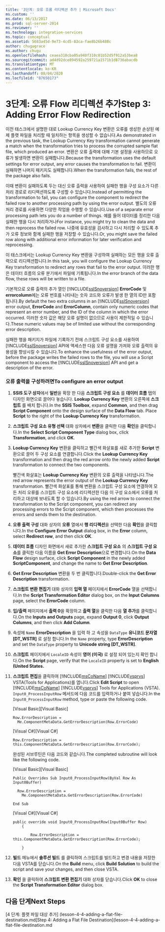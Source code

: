 ```yaml
---
title: '3단계: 오류 흐름 리디렉션 추가 | Microsoft Docs'
ms.custom: ''
ms.date: 06/13/2017
ms.prod: sql-server-2014
ms.reviewer: ''
ms.technology: integration-services
ms.topic: conceptual
ms.assetid: 5683a45d-9e73-4cd5-83ca-fae8b26b488c
author: chugugrace
ms.author: chugu
ms.openlocfilehash: ceaea310cba05a940f310c01b52d5f912a53bea8
ms.sourcegitcommit: ad4d92dce894592a259721a1571b1d8736abacdb
ms.translationtype: MT
ms.contentlocale: ko-KR
ms.lasthandoff: 08/04/2020
ms.locfileid: "87650173"
---
```

# <a name="step-3-adding-error-flow-redirection"></a><span data-ttu-id="332ec-102">3단계: 오류 Flow 리디렉션 추가</span><span class="sxs-lookup"><span data-stu-id="332ec-102">Step 3: Adding Error Flow Redirection</span></span>
  <span data-ttu-id="332ec-103">이전 태스크에서 설명한 대로 Lookup Currency Key 변환은 오류를 생성한 손상된 예제 플랫 파일을 처리할 때 일치하는 항목을 생성할 수 없습니다.</span><span class="sxs-lookup"><span data-stu-id="332ec-103">As demonstrated in the previous task, the Lookup Currency Key transformation cannot generate a match when the transformation tries to process the corrupted sample flat file, which produced an error.</span></span> <span data-ttu-id="332ec-104">변환은 오류 출력에 대해 기본 설정을 사용하므로 오류가 발생하면 변환이 실패합니다.</span><span class="sxs-lookup"><span data-stu-id="332ec-104">Because the transformation uses the default settings for error output, any error causes the transformation to fail.</span></span> <span data-ttu-id="332ec-105">변환이 실패하면 나머지 패키지도 실패합니다.</span><span class="sxs-lookup"><span data-stu-id="332ec-105">When the transformation fails, the rest of the package also fails.</span></span>  
  
 <span data-ttu-id="332ec-106">이때 변환이 실패하도록 두는 대신 오류 출력을 사용하여 실패한 행을 구성 요소가 다른 처리 경로로 리디렉션하도록 구성할 수 있습니다.</span><span class="sxs-lookup"><span data-stu-id="332ec-106">Instead of permitting the transformation to fail, you can configure the component to redirect the failed row to another processing path by using the error output.</span></span> <span data-ttu-id="332ec-107">별도의 오류 처리 경로를 사용하면 다양한 작업을 수행할 수 있습니다.</span><span class="sxs-lookup"><span data-stu-id="332ec-107">Use of a separate error processing path lets you do a number of things.</span></span> <span data-ttu-id="332ec-108">예를 들어 데이터를 정리한 다음 실패한 행을 다시 처리하거나</span><span class="sxs-lookup"><span data-stu-id="332ec-108">For instance, you might try to clean the data and then reprocess the failed row.</span></span> <span data-ttu-id="332ec-109">나중에 유효성을 검사하고 다시 처리할 수 있도록 추가 오류 정보와 함께 실패한 행을 저장할 수 있습니다.</span><span class="sxs-lookup"><span data-stu-id="332ec-109">Or, you might save the failed row along with additional error information for later verification and reprocessing.</span></span>  
  
 <span data-ttu-id="332ec-110">이 태스크에서는 Lookup Currency Key 변환을 구성하여 실패하는 모든 행을 오류 출력으로 리디렉션합니다.</span><span class="sxs-lookup"><span data-stu-id="332ec-110">In this task, you will configure the Lookup Currency Key transformation to redirect any rows that fail to the error output.</span></span> <span data-ttu-id="332ec-111">이러한 행은 데이터 흐름의 오류 분기에서 파일에 기록됩니다.</span><span class="sxs-lookup"><span data-stu-id="332ec-111">In the error branch of the data flow, these rows will be written to a file.</span></span>  
  
 <span data-ttu-id="332ec-112">기본적으로 오류 출력의 추가 열인 [!INCLUDE[ssISnoversion](../includes/ssisnoversion-md.md)] **ErrorCode** 및 **errorcolumn**에는 오류 번호를 나타내는 숫자 코드와 오류가 발생 한 열의 ID만 포함 됩니다.</span><span class="sxs-lookup"><span data-stu-id="332ec-112">By default the two extra columns in an [!INCLUDE[ssISnoversion](../includes/ssisnoversion-md.md)] error output, **ErrorCode** and **ErrorColumn**, contain only numeric codes that represent an error number, and the ID of the column in which the error occurred.</span></span> <span data-ttu-id="332ec-113">이러한 숫자 값은 해당 오류 설명이 없으므로 사용이 제한적일 수 있습니다.</span><span class="sxs-lookup"><span data-stu-id="332ec-113">These numeric values may be of limited use without the corresponding error description.</span></span>  
  
 <span data-ttu-id="332ec-114">실패한 행을 패키지가 파일에 기록하기 전에 스크립트 구성 요소를 사용하여 [!INCLUDE[ssISnoversion](../includes/ssisnoversion-md.md)] API에 액세스한 다음 오류 설명을 가져와 오류 출력의 유용성을 향상시킬 수 있습니다.</span><span class="sxs-lookup"><span data-stu-id="332ec-114">To enhance the usefulness of the error output, before the package writes the failed rows to the file, you will use a Script component to access the [!INCLUDE[ssISnoversion](../includes/ssisnoversion-md.md)] API and get a description of the error.</span></span>  
  
### <a name="to-configure-an-error-output"></a><span data-ttu-id="332ec-115">오류 출력을 구성하려면</span><span class="sxs-lookup"><span data-stu-id="332ec-115">To configure an error output</span></span>  
  
1.  <span data-ttu-id="332ec-116">**SSIS 도구 상자**에서 **일반**을 확장 한 다음 **스크립트 구성 요소** 를 **데이터 흐름** 탭의 디자인 화면으로 끌어다 놓습니다. **Lookup Currency Key** 변환의 오른쪽에 **스크립트** 를 배치 합니다.</span><span class="sxs-lookup"><span data-stu-id="332ec-116">In the **SSIS Toolbox**, expand **Common**, and then drag **Script Component** onto the design surface of the **Data Flow** tab. Place **Script** to the right of the **Lookup Currency Key** transformation.</span></span>  
  
2.  <span data-ttu-id="332ec-117">**스크립트 구성 요소 유형 선택** 대화 상자에서 **변환**을 클릭한 다음 **확인**을 클릭합니다.</span><span class="sxs-lookup"><span data-stu-id="332ec-117">In the **Select Script Component Type** dialog box, click **Transformation**, and click **OK**.</span></span>  
  
3.  <span data-ttu-id="332ec-118">**Lookup Currency Key** 변환을 클릭하고 빨간색 화살표를 새로 추가한 **Script** 변환으로 끌어 두 구성 요소를 연결합니다.</span><span class="sxs-lookup"><span data-stu-id="332ec-118">Click the **Lookup Currency Key** transformation and then drag the red arrow onto the newly added **Script** transformation to connect the two components.</span></span>  
  
     <span data-ttu-id="332ec-119">빨간색 화살표는 **Lookup Currency Key** 변환의 오류 출력을 나타냅니다.</span><span class="sxs-lookup"><span data-stu-id="332ec-119">The red arrow represents the error output of the **Lookup Currency Key** transformation.</span></span> <span data-ttu-id="332ec-120">빨간색 화살표를 통해 변환을 스크립트 구성 요소에 연결하여 모든 처리 오류를 스크립트 구성 요소에 리디렉션한 다음 이 구성 요소에서 오류를 처리하고 대상에 보내도록 할 수 있습니다.</span><span class="sxs-lookup"><span data-stu-id="332ec-120">By using the red arrow to connect the transformation to the Script component, you can redirect any processing errors to the Script component, which then processes the errors and sends them to the destination.</span></span>  
  
4.  <span data-ttu-id="332ec-121">**오류 출력 구성** 대화 상자의 **오류** 열에서 **행 리디렉션**을 선택한 다음 **확인**을 클릭합니다.</span><span class="sxs-lookup"><span data-stu-id="332ec-121">In the **Configure Error Output** dialog box, in the **Error** column, select **Redirect row**, and then click **OK**.</span></span>  
  
5.  <span data-ttu-id="332ec-122">**데이터 흐름** 디자인 화면에서 새로 추가한 **스크립트 구성 요소** 의 **스크립트 구성 요소**를 클릭한 다음 이름을 **Get Error Description**으로 변경합니다.</span><span class="sxs-lookup"><span data-stu-id="332ec-122">On the **Data Flow** design surface, click **Script Component** in the newly added **ScriptComponent**, and change the name to **Get Error Description**.</span></span>  
  
6.  <span data-ttu-id="332ec-123">**Get Error Description** 변환을 두 번 클릭합니다.</span><span class="sxs-lookup"><span data-stu-id="332ec-123">Double-click the **Get Error Description** transformation.</span></span>  
  
7.  <span data-ttu-id="332ec-124">**스크립트 변환 편집기** 대화 상자의 **입력 열** 페이지에서 **ErrorCode** 열을 선택합니다.</span><span class="sxs-lookup"><span data-stu-id="332ec-124">In the **Script Transformation Editor** dialog box, on the **Input Columns** page, select the **ErrorCode** column.</span></span>  
  
8.  <span data-ttu-id="332ec-125">**입/출력** 페이지에서 **출력 0**을 확장하고 **출력 열**을 클릭한 다음 **열 추가**를 클릭합니다.</span><span class="sxs-lookup"><span data-stu-id="332ec-125">On the **Inputs and Outputs** page, expand **Output 0**, click **Output Columns**, and then click **Add Column**.</span></span>  
  
9. <span data-ttu-id="332ec-126">속성에 `Name` **ErrorDescription** 을 입력 하 고 속성을 `DataType` **유니코드 문자열 [DT_WSTR]** 로 설정 합니다.</span><span class="sxs-lookup"><span data-stu-id="332ec-126">In the `Name` property, type **ErrorDescription** and set the `DataType` property to **Unicode string [DT_WSTR]**.</span></span>  
  
10. <span data-ttu-id="332ec-127">**스크립트** 페이지에서 `LocaleID` 속성이 **영어 (미국)** 로 설정 되어 있는지 확인 합니다.</span><span class="sxs-lookup"><span data-stu-id="332ec-127">On the **Script** page, verify that the `LocaleID` property is set to **English (United States.**</span></span>  
  
11. <span data-ttu-id="332ec-128">**스크립트 편집**을 클릭하여 [!INCLUDE[msCoName](../includes/msconame-md.md)] [!INCLUDE[vsprvs](../includes/vsprvs-md.md)] VSTA(Tools for Applications)를 엽니다.</span><span class="sxs-lookup"><span data-stu-id="332ec-128">Click **Edit Script** to open [!INCLUDE[msCoName](../includes/msconame-md.md)] [!INCLUDE[vsprvs](../includes/vsprvs-md.md)] Tools for Applications (VSTA).</span></span> <span data-ttu-id="332ec-129">`Input0_ProcessInputRow` 메서드에 다음 코드를 입력하거나 붙여 넣습니다.</span><span class="sxs-lookup"><span data-stu-id="332ec-129">In the `Input0_ProcessInputRow` method, type or paste the following code.</span></span>  
  
     <span data-ttu-id="332ec-130">[Visual Basic]</span><span class="sxs-lookup"><span data-stu-id="332ec-130">[Visual Basic]</span></span>  
  
    ```  
    Row.ErrorDescription =   
      Me.ComponentMetaData.GetErrorDescription(Row.ErrorCode)  
    ```  
  
     <span data-ttu-id="332ec-131">[Visual C#]</span><span class="sxs-lookup"><span data-stu-id="332ec-131">[Visual C#]</span></span>  
  
    ```  
    Row.ErrorDescription = this.ComponentMetaData.GetErrorDescription(Row.ErrorCode);  
    ```  
  
     <span data-ttu-id="332ec-132">완성된 서브루틴은 다음 코드와 같습니다.</span><span class="sxs-lookup"><span data-stu-id="332ec-132">The completed subroutine will look like the following code.</span></span>  
  
     <span data-ttu-id="332ec-133">[Visual Basic]</span><span class="sxs-lookup"><span data-stu-id="332ec-133">[Visual Basic]</span></span>  
  
    ```  
    Public Overrides Sub Input0_ProcessInputRow(ByVal Row As Input0Buffer)  
  
      Row.ErrorDescription =   
        Me.ComponentMetaData.GetErrorDescription(Row.ErrorCode)  
  
    End Sub  
    ```  
  
     <span data-ttu-id="332ec-134">[Visual C#]</span><span class="sxs-lookup"><span data-stu-id="332ec-134">[Visual C#]</span></span>  
  
    ```  
    public override void Input0_ProcessInputRow(Input0Buffer Row)  
        {  
  
            Row.ErrorDescription = this.ComponentMetaData.GetErrorDescription(Row.ErrorCode);  
  
        }  
    ```  
  
12. <span data-ttu-id="332ec-135">**빌드** 메뉴에서 **솔루션 빌드** 를 클릭하여 스크립트를 빌드하고 변경 내용을 저장한 다음 VSTA를 닫습니다.</span><span class="sxs-lookup"><span data-stu-id="332ec-135">On the **Build** menu, click **Build Solution** to build the script and save your changes, and then close VSTA.</span></span>  
  
13. <span data-ttu-id="332ec-136">**확인** 을 클릭하여 **스크립트 변환 편집기** 대화 상자를 닫습니다.</span><span class="sxs-lookup"><span data-stu-id="332ec-136">Click **OK** to close the **Script Transformation Editor** dialog box.</span></span>  
  
## <a name="next-steps"></a><span data-ttu-id="332ec-137">다음 단계</span><span class="sxs-lookup"><span data-stu-id="332ec-137">Next Steps</span></span>  
 <span data-ttu-id="332ec-138">[4 단계: 플랫 파일 대상 추가] (lesson-4-4-adding-a-flat-file-destination.md</span><span class="sxs-lookup"><span data-stu-id="332ec-138">[Step 4: Adding a Flat File Destination](lesson-4-4-adding-a-flat-file-destination.md</span></span>  
  
  
